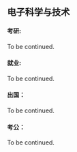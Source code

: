 ## 电子科学与技术

#### 考研:

To be continued.

#### 就业:

To be continued.

#### 出国：

To be continued.

#### 考公：

To be continued.
